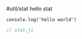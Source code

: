 #util/stat hello stat

```js_input
console.log('hello world')
```

```js_removed:stat.js
// stat.js
```